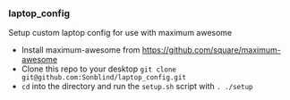 ### laptop_config
Setup custom laptop config for use with maximum awesome

* Install maximum-awesome from https://github.com/square/maximum-awesome
* Clone this repo to your desktop `git clone git@github.com:Sonblind/laptop_config.git`
* `cd` into the directory and run the `setup.sh` script with `. ./setup`
